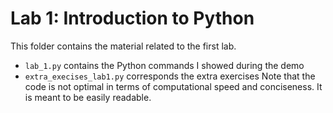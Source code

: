 # Lab 1: Introduction to Python
This folder contains the material related to the first lab. 
- `lab_1.py` contains the Python commands I showed during the demo
- `extra_execises_lab1.py` corresponds the extra exercises
Note that the code is not optimal in terms of computational speed and conciseness. It is meant to be easily readable.
